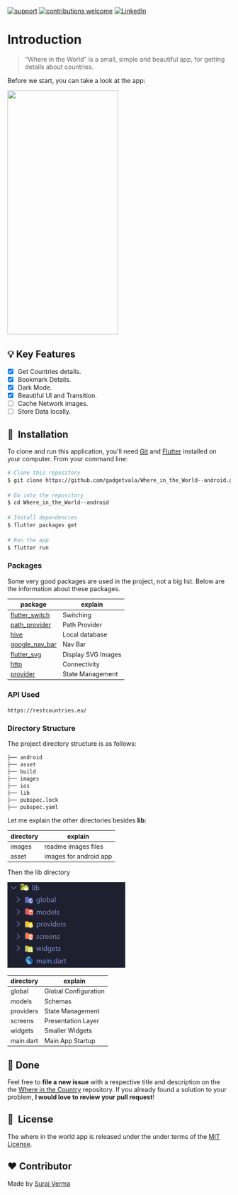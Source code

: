 [![support](https://img.shields.io/badge/plateform-flutter%7Candroid%20studio-9cf?style=plastic&logo=appveyor)](https://github.com/gadgetvala/Where_in_the_World--android)
[![contributions welcome](https://img.shields.io/badge/contributions-welcome-brightgreen.svg?style=flat)](https://github.com/gadgetvala/Where_in_the_World--android/issues)
[![LinkedIn](https://img.shields.io/badge/-LinkedIn-black.svg?style=flat-square&logo=linkedin&colorB=555)](https://www.linkedin.com/in/gadgetvala/)

# Introduction

> “Where in the World”
> is a small, simple and beautiful app, for getting details about countries.

Before we start, you can take a look at the app:

<img src="images/output.gif" width="250" height="550"/>

## :bulb: Key Features

- [x] Get Countries details.
- [x] Bookmark Details.
- [x] Dark Mode.
- [x] Beautiful UI and Transition.
- [ ] Cache Network images.
- [ ] Store Data locally.

## 🚀 &nbsp;Installation

To clone and run this application, you'll need [Git](https://git-scm.com) and [Flutter](https://flutter.dev/docs/get-started/install) installed on your computer. From your command line:

```bash
# Clone this repository
$ git clone https://github.com/gadgetvala/Where_in_the_World--android.git

# Go into the repository
$ cd Where_in_the_World--android

# Install dependencies
$ flutter packages get

# Run the app
$ flutter run
```

### Packages

Some very good packages are used in the project, not a big list.
Below are the information about these packages.

| package                                                   | explain            |
| --------------------------------------------------------- | ------------------ |
| [flutter_switch](https://pub.dev/packages/flutter_switch) | Switching          |
| [path_provider](https://pub.dev/packages/path_provider)   | Path Provider      |
| [hive](https://pub.dev/packages/hive)                     | Local database     |
| [google_nav_bar](https://pub.dev/packages/google_nav_bar) | Nav Bar            |
| [flutter_svg](https://pub.dev/packages/flutter_svg)       | Display SVG Images |
| [http](https://pub.dev/packages/http)                     | Connectivity       |
| [provider](https://pub.dev/packages?q=provider)           | State Management   |

### API Used

`https://restcountries.eu/`

### Directory Structure

The project directory structure is as follows:

```
├── android
├── asset
├── build
├── images
├── ios
├── lib
├── pubspec.lock
├── pubspec.yaml

```

Let me explain the other directories besides **lib**:

| directory | explain                |
| --------- | ---------------------- |
| images    | readme images files    |
| asset     | images for android app |

Then the lib directory

![lib](images/lib.png)

| directory | explain              |
| --------- | -------------------- |
| global    | Global Configuration |
| models    | Schemas              |
| providers | State Management     |
| screens   | Presentation Layer   |
| widgets   | Smaller Widgets      |
| main.dart | Main App Startup     |

## :clap: Done

Feel free to **file a new issue** with a respective title and description on the the [Where in the Country](https://github.com/gadgetvala/Where_in_the_World--android/issues) repository. If you already found a solution to your problem, **I would love to review your pull request**!

## 📘&nbsp; License

The where in the world app is released under the under terms of the [MIT License](LICENSE).

## :heart: Contributor

Made by [Suraj Verma](https://github.com/gadgetvala)
